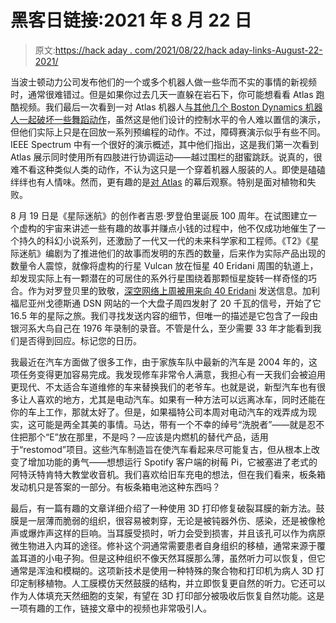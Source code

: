 # 黑客日链接:2021 年 8 月 22 日

> 原文:[https://hack aday . com/2021/08/22/hack aday-links-August-22-2021/](https://hackaday.com/2021/08/22/hackaday-links-august-22-2021/)

当波士顿动力公司发布他们的一个或多个机器人做一些华而不实的事情的新视频时，通常很难错过。但是如果你过去几天一直躲在岩石下，你可能想看看 Atlas 跑酷视频。我们最后一次看到一对 Atlas 机器人[与其他几个 Boston Dynamics 机器人一起破坏一些舞蹈动作](https://hackaday.com/2020/12/30/boston-dynamics-dancing-bots-beg-for-your-love-a-la-napoleon-dynamite/)，虽然这是他们设计的控制水平的令人难以置信的演示，但他们实际上只是在回放一系列预编程的动作。不过，障碍赛演示似乎有些不同。IEEE Spectrum 中有一个很好的演示概述，其中他们指出，这是我们第一次看到 Atlas 展示同时使用所有四肢进行协调运动——越过围栏的甜蜜跳跃。说真的，很难不看这种类似人类的动作，不认为这只是一个穿着机器人服装的人。即使是磕磕绊绊也有人情味。然而，更有趣的是[对 Atlas](https://www.youtube.com/watch?v=EezdinoG4mk) 的幕后观察。特别是面对植物和失败。

8 月 19 日是《星际迷航》的创作者吉恩·罗登伯里诞辰 100 周年。在试图建立一个虚构的宇宙来讲述一些有趣的故事并赚点小钱的过程中，他不仅成功地催生了一个持久的科幻小说系列，还激励了一代又一代的未来科学家和工程师。《T2》《星际迷航》编剧为了推进他们的故事而发明的东西的数量，后来作为实际产品出现的数量令人震惊，就像将虚构的行星 Vulcan 放在恒星 40 Eridani 周围的轨道上，却发现实际上有一颗潜在的可居住的系外行星围绕着那颗恒星旋转一样奇怪的巧合。作为对罗登贝里的致敬，[深空网络上周被用来向 40 Eridani](https://twitter.com/NASASCaN/status/1428427580827373570) 发送信息。加利福尼亚州戈德斯通 DSN 网站的一个大盘子周四发射了 20 千瓦的信号，开始了它 16.5 年的星际之旅。我们寻找发送内容的细节，但唯一的描述是它包含了一段由银河系大鸟自己在 1976 年录制的录音。不管是什么，至少需要 33 年才能看到我们是否得到回应。标记您的日历。

我最近在汽车方面做了很多工作，由于家族车队中最新的汽车是 2004 年的，这项任务变得更加容易完成。我发现修车非常令人满意，我担心有一天我们会被迫用更现代、不太适合车道维修的车来替换我们的老爷车。也就是说，新型汽车也有很多让人喜欢的地方，尤其是电动汽车。如果有一种方法可以远离冰车，同时还能在你的车上工作，那就太好了。但是，如果福特公司本周对电动汽车的戏弄成为现实，这可能是两全其美的事情。马达，带有一个不幸的绰号“洗脱者”——就是忍不住把那个“E”放在那里，不是吗？—应该是内燃机的替代产品，适用于“restomod”项目。这些汽车制造旨在使汽车看起来尽可能复古，但从根本上改变了增加功能的勇气——想想运行 Spotify 客户端的树莓 Pi，它被塞进了老式的阿特沃特肯特大教堂收音机。我们喜欢给旧车充电的想法，但在我们看来，板条箱发动机只是答案的一部分。有板条箱电池这种东西吗？

最后，有一篇有趣的文章详细介绍了一种使用 3D 打印修复破裂耳膜的新方法。鼓膜是一层薄而脆弱的组织，很容易被刺穿，无论是被钝器外伤、感染，还是被像枪声或爆炸声这样的巨响。当耳膜受损时，听力会受到损害，并且该孔可以作为病原微生物进入内耳的途径。修补这个洞通常需要患者自身组织的移植，通常来源于覆盖耳道的小电子狗。但是这种组织不像天然耳膜那么薄，虽然听力可以恢复，但它通常是浑浊和模糊的。这项新技术是使用一种特殊的聚合物和打印机为病人 3D 打印定制移植物。人工膜模仿天然鼓膜的结构，并立即恢复更自然的听力。它还可以作为人体填充天然细胞的支架，有望在 3D 打印部分被吸收后恢复自然功能。这是一项有趣的工作，链接文章中的视频也非常吸引人。